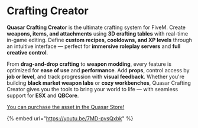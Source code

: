 # Crafting Creator

**Quasar Crafting Creator** is the ultimate crafting system for FiveM. Create **weapons, items, and attachments** using **3D crafting tables** with real-time in-game editing. Define **custom recipes, cooldowns, and XP levels** through an intuitive interface — perfect for **immersive roleplay servers** and **full creative control**.

From **drag-and-drop crafting** to **weapon modding**, every feature is optimized for **ease of use** and **performance**. Add **props**, control access by **job or level**, and track progression with **visual feedback**. Whether you're building **black market weapon labs** or **cozy workbenches**, Quasar Crafting Creator gives you the tools to bring your world to life — with seamless support for **ESX** and **QBCore**.

[You can purchase the asset in the Quasar Store!](https://www.quasar-store.com/scripts/crafting)

{% embed url="https://youtu.be/7MD-pvsQxbk" %}
